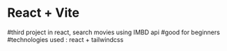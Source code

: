 # React + Vite

#third project in react, search movies using IMBD api
#good for beginners
#technologies used : react + tailwindcss
